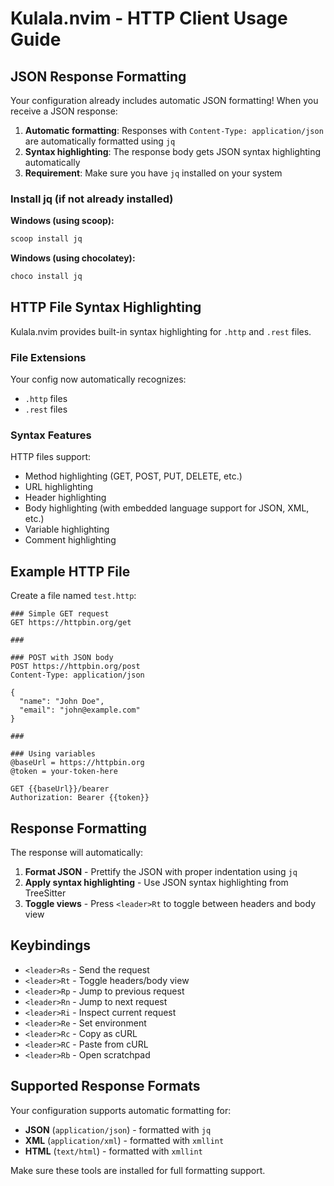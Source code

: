 # Kulala.nvim - HTTP Client Usage Guide

## JSON Response Formatting

Your configuration already includes automatic JSON formatting! When you receive a JSON response:

1. **Automatic formatting**: Responses with `Content-Type: application/json` are automatically formatted using `jq`
2. **Syntax highlighting**: The response body gets JSON syntax highlighting automatically
3. **Requirement**: Make sure you have `jq` installed on your system

### Install jq (if not already installed)

**Windows (using scoop):**
```powershell
scoop install jq
```

**Windows (using chocolatey):**
```powershell
choco install jq
```

## HTTP File Syntax Highlighting

Kulala.nvim provides built-in syntax highlighting for `.http` and `.rest` files.

### File Extensions

Your config now automatically recognizes:
- `.http` files
- `.rest` files

### Syntax Features

HTTP files support:
- Method highlighting (GET, POST, PUT, DELETE, etc.)
- URL highlighting
- Header highlighting
- Body highlighting (with embedded language support for JSON, XML, etc.)
- Variable highlighting
- Comment highlighting

## Example HTTP File

Create a file named `test.http`:

```http
### Simple GET request
GET https://httpbin.org/get

###

### POST with JSON body
POST https://httpbin.org/post
Content-Type: application/json

{
  "name": "John Doe",
  "email": "john@example.com"
}

###

### Using variables
@baseUrl = https://httpbin.org
@token = your-token-here

GET {{baseUrl}}/bearer
Authorization: Bearer {{token}}
```

## Response Formatting

The response will automatically:
1. **Format JSON** - Prettify the JSON with proper indentation using `jq`
2. **Apply syntax highlighting** - Use JSON syntax highlighting from TreeSitter
3. **Toggle views** - Press `<leader>Rt` to toggle between headers and body view

## Keybindings

- `<leader>Rs` - Send the request
- `<leader>Rt` - Toggle headers/body view
- `<leader>Rp` - Jump to previous request
- `<leader>Rn` - Jump to next request
- `<leader>Ri` - Inspect current request
- `<leader>Re` - Set environment
- `<leader>Rc` - Copy as cURL
- `<leader>RC` - Paste from cURL
- `<leader>Rb` - Open scratchpad

## Supported Response Formats

Your configuration supports automatic formatting for:
- **JSON** (`application/json`) - formatted with `jq`
- **XML** (`application/xml`) - formatted with `xmllint`
- **HTML** (`text/html`) - formatted with `xmllint`

Make sure these tools are installed for full formatting support.
